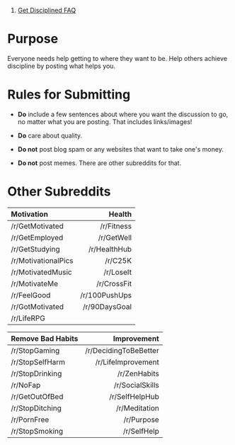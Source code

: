 1. [Get Disciplined FAQ](http://www.reddit.com/r/getdisciplined/wiki/index)

# Purpose #

Everyone needs help getting to where they want to be. Help others achieve
discipline by posting what helps you.

# Rules for Submitting #

* **Do** include a few sentences about where you want the discussion to go, no
  matter what you are posting. That includes links/images!

* **Do** care about quality.

* **Do not** post blog spam or any websites that want to take one's money.

* **Do not** post memes. There are other subreddits for that.


# Other Subreddits #

| Motivation               | Health                |
|:-------------------------|----------------------:|
| /r/GetMotivated          | /r/Fitness            |
| /r/GetEmployed           | /r/GetWell            |
| /r/GetStudying           | /r/HealthHub          |
| /r/MotivationalPics      | /r/C25K               |
| /r/MotivatedMusic        | /r/LoseIt             |
| /r/MotivateMe            | /r/CrossFit           |
| /r/FeelGood              | /r/100PushUps         |
| /r/GotMotivated          | /r/90DaysGoal         |
| /r/LifeRPG               |                       |


| Remove Bad Habits        |   Improvement         |
|:-------------------------|----------------------:|
| /r/StopGaming            | /r/DecidingToBeBetter |
| /r/StopSelfHarm          | /r/LifeImprovement    |
| /r/StopDrinking          | /r/ZenHabits          |
| /r/NoFap                 | /r/SocialSkills       |
| /r/GetOutOfBed           | /r/SelfHelpHub        |
| /r/StopDitching          | /r/Meditation         |
| /r/PornFree              | /r/Purpose            |
| /r/StopSmoking           | /r/SelfHelp           |
